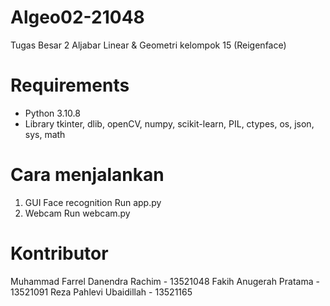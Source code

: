 # Algeo02-21048
Tugas Besar 2 Aljabar Linear &amp; Geometri kelompok 15 (Reigenface)

# Requirements
- Python 3.10.8
- Library tkinter, dlib, openCV, numpy, scikit-learn, PIL, ctypes, os, json, sys, math

# Cara menjalankan
1. GUI Face recognition
Run app.py
2. Webcam
Run webcam.py

# Kontributor
Muhammad Farrel Danendra Rachim - 13521048
Fakih Anugerah Pratama - 13521091
Reza Pahlevi Ubaidillah - 13521165


